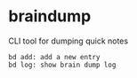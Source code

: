 # braindump
CLI tool for dumping quick notes

```
bd add: add a new entry
bd log:	show brain dump log
```
